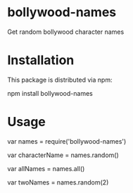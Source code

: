 # bollywood-names

Get random bollywood character names

# Installation

This package is distributed via npm:

npm install bollywood-names

# Usage

var names = require('bollywood-names')

var characterName = names.random()

var allNames = names.all()

var twoNames = names.random(2)



